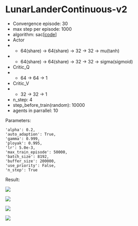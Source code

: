 # LunarLanderContinuous-v2

- Convergence episode: 30
- max step per episode: 1000
- algorithm: sac[[code](https://github.com/StepNeverStop/RLs/blob/master/algos/single/sac.py)]
- Actor
- - 64(share) -> 64(share) -> 32 -> 32 -> mu(tanh)
- - 64(share) -> 64(share) -> 32 -> 32 -> sigma(sigmoid)
- Critic_Q
- - 64 -> 64 -> 1
- Critic_V
- - 32 -> 32 -> 1
- n_step: 4
- step_before_train(random): 10000
- agents in parrallel: 10

Parameters:
```
'alpha': 0.2,
'auto_adaption': True,
'gamma': 0.999,
'ployak': 0.995,
'lr': 5.0e-3,
'max_train_episode': 50000,
'batch_size': 8192,
'buffer_size': 200000,
'use_priority': False,
'n_step': True
```

Result:

![](./result.gif)

![](./training_process.png)

![](./training_process2.png)

![](./training_curve.png)

